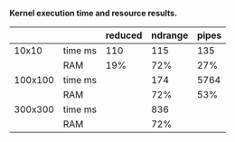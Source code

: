 **Kernel execution time and resource results.**

|         |         | reduced | ndrange | pipes |
| ---     | ---     | ---     | ---     | ---   |
| 10x10   | time ms | 110     | 115     | 135   |
|         | RAM     | 19%     | 72%     | 27%   |
| 100x100 | time ms |         | 174     | 5764  |
|         | RAM     |         | 72%     | 53%   |
| 300x300 | time ms |         | 836     |       |
|         | RAM     |         | 72%     |       |
   